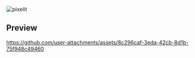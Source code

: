 ![pixelit](https://github.com/user-attachments/assets/caba0b14-2b9c-4db0-8d81-43d2d3a5cc4a)


## Preview

https://github.com/user-attachments/assets/8c296caf-3eda-42cb-8d1b-75f948c49460

